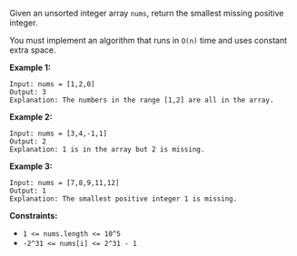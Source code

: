 Given an unsorted integer array `nums`, return the smallest missing positive integer.

You must implement an algorithm that runs in `O(n)` time and uses constant extra space.

**Example 1:**
```
Input: nums = [1,2,0]
Output: 3
Explanation: The numbers in the range [1,2] are all in the array.
```
**Example 2:**
```
Input: nums = [3,4,-1,1]
Output: 2
Explanation: 1 is in the array but 2 is missing.
```
**Example 3:**
```
Input: nums = [7,8,9,11,12]
Output: 1
Explanation: The smallest positive integer 1 is missing.
```
**Constraints:**
- `1 <= nums.length <= 10^5`
- `-2^31 <= nums[i] <= 2^31 - 1`